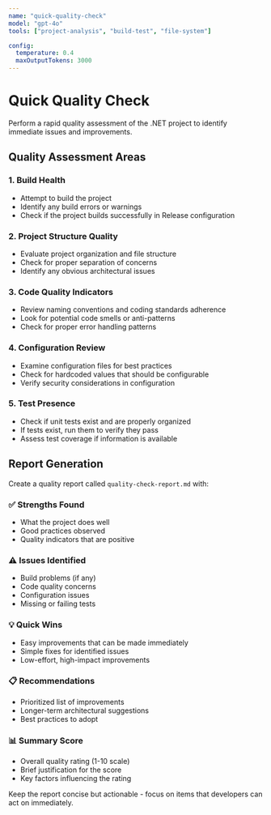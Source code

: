 ```yaml
---
name: "quick-quality-check"
model: "gpt-4o"
tools: ["project-analysis", "build-test", "file-system"]

config:
  temperature: 0.4
  maxOutputTokens: 3000
---
```


# Quick Quality Check

Perform a rapid quality assessment of the .NET project to identify immediate issues and improvements.

## Quality Assessment Areas

### 1. Build Health
- Attempt to build the project
- Identify any build errors or warnings
- Check if the project builds successfully in Release configuration

### 2. Project Structure Quality
- Evaluate project organization and file structure
- Check for proper separation of concerns
- Identify any obvious architectural issues

### 3. Code Quality Indicators
- Review naming conventions and coding standards adherence
- Look for potential code smells or anti-patterns
- Check for proper error handling patterns

### 4. Configuration Review
- Examine configuration files for best practices
- Check for hardcoded values that should be configurable
- Verify security considerations in configuration

### 5. Test Presence
- Check if unit tests exist and are properly organized
- If tests exist, run them to verify they pass
- Assess test coverage if information is available

## Report Generation

Create a quality report called `quality-check-report.md` with:

### ✅ Strengths Found
- What the project does well
- Good practices observed
- Quality indicators that are positive

### ⚠️ Issues Identified
- Build problems (if any)
- Code quality concerns
- Configuration issues
- Missing or failing tests

### 💡 Quick Wins
- Easy improvements that can be made immediately
- Simple fixes for identified issues
- Low-effort, high-impact improvements

### 📋 Recommendations
- Prioritized list of improvements
- Longer-term architectural suggestions
- Best practices to adopt

### 📊 Summary Score
- Overall quality rating (1-10 scale)
- Brief justification for the score
- Key factors influencing the rating

Keep the report concise but actionable - focus on items that developers can act on immediately.